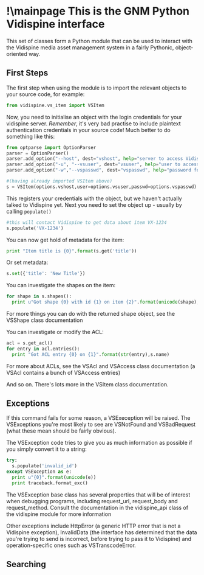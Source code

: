!\mainpage
This is the GNM Python Vidispine interface
==========================================

This set of classes form a Python module that can be used to interact with the Vidispine media asset management system
in a fairly Pythonic, object-oriented way.

First Steps
-----------

The first step when using the module is to import the relevant objects to your source code, for example:
```python
from vidispine.vs_item import VSItem
```

Now, you need to initialise an object with the login credentials for your vidispine server. _Remember_, it's very bad
practise to include plaintext authentication credentials in your source code! Much better to do something like this:
```python
from optparse import OptionParser
parser = OptionParser()
parser.add_option("--host", dest="vshost", help="server to access Vidispine on", default="localhost")
parser.add_option("-u", "--vsuser", dest="vsuser", help="user to access Vidispine as", default="admin")
parser.add_option("-w","--vspasswd", dest="vspasswd", help="password for Vidispine user")

#(having already imported VSItem above)
s = VSItem(options.vshost,user=options.vsuser,passwd=options.vspasswd)
```

This registers your credentials with the object, but we haven't actually talked to Vidispine yet.  Next you need to set
the object up - usually by calling ```populate()```

```python
#this will contact Vidispine to get data about item VX-1234
s.populate('VX-1234')
```

You can now get hold of metadata for the item:

```python
print "Item title is {0}".format(s.get('title'))
```

Or set metadata:

```python
s.set({'title': 'New Title'})
```

You can investigate the shapes on the item:

```python
for shape in s.shapes():
  print u"Got shape {0} with id {1} on item {2}".format(unicode(shape),shape.name,s.name)
```

For more things you can do with the returned shape object, see the VSShape class documentation

You can investigate or modify the ACL:

```python
acl = s.get_acl()
for entry in acl.entries():
  print "Got ACL entry {0} on {1}".format(str(entry),s.name)
```

For more about ACLs, see the VSAcl and VSAccess class documentation (a VSAcl contains a bunch of VSAccess entries)

And so on.  There's lots more in the VSItem class documentation.

Exceptions
----------

If this command fails for some reason, a VSExeception will be raised.  The VSExceptions you're most likely to see are
VSNotFound and VSBadRequest (what these mean should be fairly obvious).

The VSException code tries to give you as much information as possible if you simply convert it to a string:
```python
try:
  s.populate('invalid_id')
except VSException as e:
  print u"{0}".format(unicode(e))
  print traceback.format_exc()
```

The VSException base class has several properties that will be of interest when debugging programs, including request_url,
request_body and request_method.  Consult the documentation in the vidispine_api class of the vidispine module for more information

Other exceptions include HttpError (a generic HTTP error that is not a Vidispine exception), InvalidData (the interface
has determined that the data you're trying to send is incorrect, before trying to pass it to Vidispine) and operation-specific
ones such as VSTranscodeError.

Searching
---------
